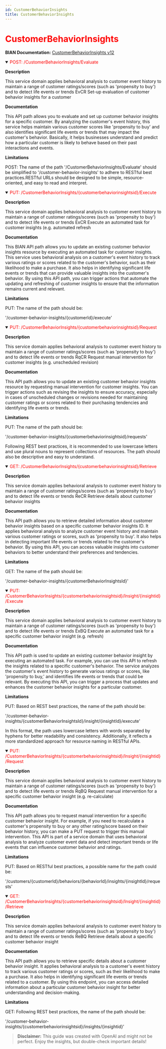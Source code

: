 ```yaml
---
id: CustomerBehaviorInsights
title: CustomerBehaviorInsights
---
```


<h1 style='color:red;'>CustomerBehaviorInsights</h1>

**BIAN Documentation:** [CustomerBehaviorInsights v12](https://app.swaggerhub.com/apis/BIAN-3/CustomerBehaviorInsights/12.0.0)

<details open>
  <summary><span style='color:red;'>POST: /CustomerBehaviorInsights/Evaluate</span></summary>

  **Description**

  This service domain applies behavioral analysis to customer event history to maintain a range of customer ratings/scores (such as 'propensity to buy') and to detect life events or trends EvCR Set-up evaluation of customer behavior insights for a customer

  **Documentation**

  This API path allows you to evaluate and set up customer behavior insights for a specific customer. By analyzing the customer's event history, this service helps maintain various customer scores like 'propensity to buy' and also identifies significant life events or trends that may impact the customer's behavior. Basically, it helps businesses understand and predict how a particular customer is likely to behave based on their past interactions and events.

  **Limitations**

  POST: The name of the path '/CustomerBehaviorInsights/Evaluate' should be simplified to '/customer-behavior-insights' to adhere to RESTful best practices.RESTful URLs should be designed to be simple, resource-oriented, and easy to read and interpret.

</details>

<details open>
  <summary><span style='color:red;'>PUT: /CustomerBehaviorInsights/{customerbehaviorinsightsid}/Execute</span></summary>

  **Description**

  This service domain applies behavioral analysis to customer event history to maintain a range of customer ratings/scores (such as 'propensity to buy') and to detect life events or trends ExCR Execute an automated task for customer insights (e.g. automated refresh

  **Documentation**

  This BIAN API path allows you to update an existing customer behavior insights resource by executing an automated task for customer insights. This service uses behavioral analysis on a customer's event history to track various ratings or scores related to the customer's behavior, such as their likelihood to make a purchase. It also helps in identifying significant life events or trends that can provide valuable insights into the customer's behavior. By using this API path, you can trigger actions that automate the updating and refreshing of customer insights to ensure that the information remains current and relevant.

  **Limitations**

  PUT: The name of the path should be:

'/customer-behavior-insights/{customerId}/execute'

</details>

<details open>
  <summary><span style='color:red;'>PUT: /CustomerBehaviorInsights/{customerbehaviorinsightsid}/Request</span></summary>

  **Description**

  This service domain applies behavioral analysis to customer event history to maintain a range of customer ratings/scores (such as 'propensity to buy') and to detect life events or trends RqCR Request manual intervention for customer insights (e.g. unscheduled revision)

  **Documentation**

  This API path allows you to update an existing customer behavior insights resource by requesting manual intervention for customer insights. You can trigger actions such as revising the insights to ensure accuracy, especially in cases of unscheduled changes or revisions needed for maintaining customer ratings or scores related to their purchasing tendencies and identifying life events or trends.

  **Limitations**

  PUT: The name of the path should be:

'/customer-behavior-insights/{customerbehaviorinsightsid}/requests' 

Following REST best practices, it is recommended to use lowercase letters and use plural nouns to represent collections of resources. The path should also be descriptive and easy to understand.

</details>

<details open>
  <summary><span style='color:red;'>GET: /CustomerBehaviorInsights/{customerbehaviorinsightsid}/Retrieve</span></summary>

  **Description**

  This service domain applies behavioral analysis to customer event history to maintain a range of customer ratings/scores (such as 'propensity to buy') and to detect life events or trends ReCR Retrieve details about customer behavior insights

  **Documentation**

  This API path allows you to retrieve detailed information about customer behavior insights based on a specific customer behavior insights ID. It applies behavioral analysis to analyze customer event history and maintain various customer ratings or scores, such as 'propensity to buy'. It also helps in detecting important life events or trends related to the customer's behavior. By using this API, you can access valuable insights into customer behaviors to better understand their preferences and tendencies.

  **Limitations**

  GET: The name of the path should be:

'/customer-behavior-insights/{customerBehaviorInsightsId}'

</details>

<details open>
  <summary><span style='color:red;'>PUT: /CustomerBehaviorInsights/{customerbehaviorinsightsid}/Insight/{insightid}/Execute</span></summary>

  **Description**

  This service domain applies behavioral analysis to customer event history to maintain a range of customer ratings/scores (such as 'propensity to buy') and to detect life events or trends ExBQ Execute an automated task for a specific customer behavior insight (e.g. refresh)

  **Documentation**

  This API path is used to update an existing customer behavior insight by executing an automated task. For example, you can use this API to refresh the insights related to a specific customer's behavior. The service analyzes the customer's event history to generate various ratings or scores, like 'propensity to buy,' and identifies life events or trends that could be relevant. By executing this API, you can trigger a process that updates and enhances the customer behavior insights for a particular customer.

  **Limitations**

  PUT: Based on REST best practices, the name of the path should be:

'/customer-behavior-insights/{customerBehaviorInsightsId}/insight/{insightId}/execute'

In this format, the path uses lowercase letters with words separated by hyphens for better readability and consistency. Additionally, it reflects a more standardized approach for resource naming in RESTful APIs.

</details>

<details open>
  <summary><span style='color:red;'>PUT: /CustomerBehaviorInsights/{customerbehaviorinsightsid}/Insight/{insightid}/Request</span></summary>

  **Description**

  This service domain applies behavioral analysis to customer event history to maintain a range of customer ratings/scores (such as 'propensity to buy') and to detect life events or trends RqBQ Request manual intervention for a specific customer behavior insight (e.g. re-calculate)

  **Documentation**

  This API path allows you to request manual intervention for a specific customer behavior insight. For example, if you need to recalculate a customer's propensity to buy or any other rating/score based on their behavior history, you can make a PUT request to trigger this manual intervention. This API is part of a service domain that uses behavioral analysis to analyze customer event data and detect important trends or life events that can influence customer behavior and ratings.

  **Limitations**

  PUT: Based on RESTful best practices, a possible name for the path could be:

'/customers/{customerId}/behaviors/{behaviorId}/insights/{insightId}/requests'

</details>

<details open>
  <summary><span style='color:red;'>GET: /CustomerBehaviorInsights/{customerbehaviorinsightsid}/Insight/{insightid}/Retrieve</span></summary>

  **Description**

  This service domain applies behavioral analysis to customer event history to maintain a range of customer ratings/scores (such as 'propensity to buy') and to detect life events or trends ReBQ Retrieve details about a specific customer behavior insight

  **Documentation**

  This API path allows you to retrieve specific details about a customer behavior insight. It applies behavioral analysis to a customer's event history to track various customer ratings or scores, such as their likelihood to make a purchase. It also helps in identifying significant life events or trends related to a customer. By using this endpoint, you can access detailed information about a particular customer behavior insight for better understanding and decision-making.

  **Limitations**

  GET: Following REST best practices, the name of the path should be:

'/customer-behavior-insights/{customerbehaviorinsightsid}/insights/{insightid}'

</details>

> **Disclaimer:** This guide was created with OpenAI and might not be perfect. Enjoy the insights, but double-check important details!
